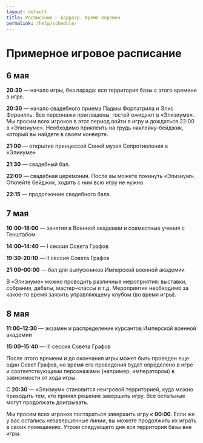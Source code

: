 ```yaml
---
layout: default
title: Расписание — Барраяр. Время перемен
permalink: /help/schedule/
---
```


# Примерное игровое расписание

## 6 мая

__20:30__ — начало игры, без парада: вся территория базы с этого времени в игре.

__20:30__ — начало свадебного приема Падмы Форпатрила и Элис Форвилль. Все персонажи приглашены, гостей ожидают в «Элизиуме». Мы просим всех игроков в этот период войти в игру и дождаться 22:00 в «Элизиуме». Необходимо приклеить на грудь наклейку-бейджик, который вы найдете в своем конверте.

__21:00__ — открытие принцессой Соней музея Сопротивления в «Элииуме»

__21:30__ — свадебный бал.

__22:00__ — свадебная церемония. После вы можете покинуть «Элизиум». Отклейте бейджик, ходить с ним всю игру не нужно.

__22:15__ — продолжение свадебного бала.

## 7 мая

__10:00–18:00__ — занятия в Военной академии и совместные учения с Генштабом.

__14:00–14:40__ — I сессия Совета Графов

__19:30–20:10__ — II сессия Совета Графов

__21:00–00:00__ — бал для выпускников Имперской военной академии

В «Элизиуме» можно проводить различные мероприятия: выставки, собрания, дебаты, мастер-классы и т.д. Мероприятия необходимо за какое-то время заявить управляющему клубом (во время игры).

## 8 мая

__11:00–12:30__ — экзамен и распределение курсантов Имперской военной академии

__15:00–15:40__ — III сессия Совета Графов

После этого времени и до окончания игры может быть проведен еще один Совет Графов, но время его проведения будет определено в игре и соответствующими персонажами (например, императором) в зависимости от хода игры.

С __20:30__ — «Элизиум» становится неигровой территорией, куда можно приходить тем, кто принял решение завершить игру. Все остальные могут продолжать доигрывать.

Мы просим всех игроков постараться завершить игру к __00:00__. Если же у вас остались незавершенные линии, вы можете продолжить их играть в своих помещениях. Утром следующего дня вся территория базы вне игры.
